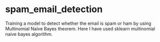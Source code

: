 # spam_email_detection
Training a model to detect whether the email is spam or ham by using Multinomial Naive Bayes theorem. Here I have used sklearn multinomial naive bayes algorithm.
